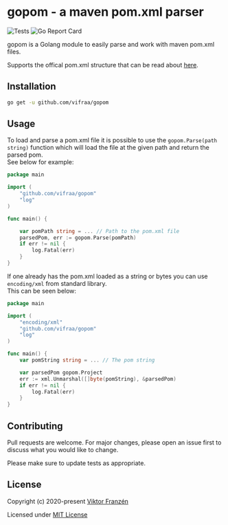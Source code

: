 # gopom - a maven pom.xml parser

![Tests](https://github.com/vifraa/gopom/workflows/Tests/badge.svg)
![Go Report Card](https://goreportcard.com/badge/github.com/vifraa/gopom)

gopom is a Golang module to easily parse and work with maven pom.xml files.

Supports the offical pom.xml structure that can be read about [here](https://maven.apache.org/ref/3.6.3/maven-model/maven.html).
## Installation

```bash
go get -u github.com/vifraa/gopom
```


## Usage
To load and parse a pom.xml file it is possible to use the `gopom.Parse(path string)` function which will load the file at the given path and return the parsed pom.  
See below for example:
```go
package main

import (
	"github.com/vifraa/gopom"
	"log"
)

func main() {

	var pomPath string = ... // Path to the pom.xml file
	parsedPom, err := gopom.Parse(pomPath)
	if err != nil {
		log.Fatal(err)
	}
}
```

If one already has the pom.xml loaded as a string or bytes you can use `encoding/xml` from standard library.  
This can be seen below:
```go
package main

import (
	"encoding/xml"
	"github.com/vifraa/gopom"
	"log"
)

func main() {
	var pomString string = ... // The pom string

	var parsedPom gopom.Project
	err := xml.Unmarshal([]byte(pomString), &parsedPom)
	if err != nil {
		log.Fatal(err)
	}
}
```


## Contributing
Pull requests are welcome. For major changes, please open an issue first to discuss what you would like to change.

Please make sure to update tests as appropriate.

## License

Copyright (c) 2020-present [Viktor Franzén](https://github.com/vifraa)

Licensed under [MIT License](./LICENSE)
